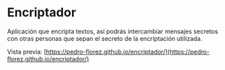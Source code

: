 # Encriptador

Aplicación que encripta textos, así podrás intercambiar mensajes secretos con otras personas que sepan el secreto de la encriptación utilizada.

Vista previa: [https://pedro-florez.github.io/encriptador/](https://pedro-florez.github.io/encriptador/)